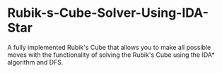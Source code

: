 # Rubik-s-Cube-Solver-Using-IDA-Star
A fully implemented Rubik's Cube that allows you to make all possible moves with the functionality of solving the Rubik's Cube using the IDA* algorithm and DFS.
